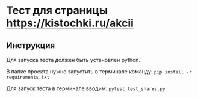 # Тест для страницы https://kistochki.ru/akcii

## Инструкция

Для запуска теста должен быть установлен python.

В папке проекта нужно запустить в терминале команду: `pip install -r requirements.txt`

Для запуск теста в терминале вводим: `pytest test_shares.py`
